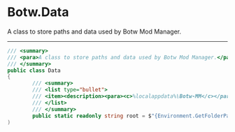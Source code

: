 # Botw.Data

A class to store paths and data used by Botw Mod Manager.

---

```cs
/// <summary>
/// <para>A class to store paths and data used by Botw Mod Manager.</para>
/// </summary>
public class Data
{
        /// <summary>
        /// <list type="bullet">
        /// <item><description><para><c>%localappdata%\Botw-MM</c></para></description></item>
        /// </list>
        /// </summary>
        public static readonly string root = $"{Environment.GetFolderPath(Environment.SpecialFolder.LocalApplicationData)}\\Botw-MM";
)
